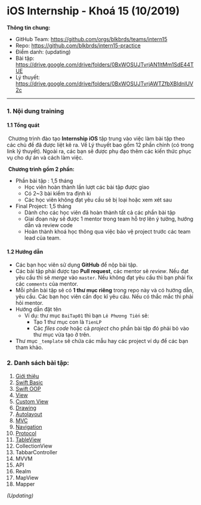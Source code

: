 # iOS Internship - Khoá 15 (10/2019)

**Thông tin chung:**

- GitHub Team: <https://github.com/orgs/blkbrds/teams/intern15>
- Repo: <https://github.com/blkbrds/intern15-practice>
- Điểm danh: (updating)
- Bài tập: <https://drive.google.com/drive/folders/0BxWOSUJTvrjAN1ItMm1SdE44TUE>
- Lý thuyết: <https://drive.google.com/drive/folders/0BxWOSUJTvrjAWTZfbXBIdnlUV2c>

---

### 1. Nội dung training

#### 1.1 Tổng quát

​	Chương trình đào tạo **Internship iOS** tập trung vào việc làm bài tập theo các chủ đề đã được liệt kê ra. Về Lý thuyết bao gồm 12 phần chính (có trong link lý thuyết). Ngoài ra, các bạn sẽ được phụ đạo thêm các kiến thức phục vụ cho dự án và cách làm việc.

​	**Chương trình gồm 2 phần:**

  * Phần bài tập : 1,5 tháng
      * Học viên hoàn thành lần lượt các bài tập được giao
      * Có 2~3 bài kiểm tra định kì
      * Các học viên không đạt yêu cầu sẽ bị loại hoặc xem xét sau
  * Final Project: 1,5 tháng
      * Dành cho các học viên đã hoàn thành tất cả các phần bài tập
      * Giai đoạn này sẽ được 1 mentor trong team hỗ trợ lên ý tưởng, hướng dẫn và review code
      * Hoàn thành khoá học thông qua việc bảo vệ project trước các team lead của team.

#### 1.2 Hướng dẫn

* Các bạn học viên sử dụng **GitHub** để nộp bài tập.
* Các bài tập phải được tạo **Pull request**, các mentor sẽ *review*. Nếu đạt yêu cầu thì sẽ *merge* vào `master`. Nếu không đạt yêu cầu thì bạn phải fix các `comments` của mentor.
* Mỗi phần bài tập sẽ có **1 thư mục riêng** trong repo này và có hướng dẫn, yêu cầu. Các bạn học viên cần đọc kĩ yêu cầu. Nếu có thắc mắc thì phải hỏi mentor.
* Hướng dẫn đặt tên
  * Ví dụ: thư mục `BaiTap01` thì bạn `Lê Phương Tiến` sẽ:
    * Tạo 1 thư mục con là `TienLP`
    * Các *files code* hoặc cả *project* cho phần bài tập đó phải bỏ vào thư mục vừa tạo ở trên.
* Thư mục `_template` sẽ chứa các mẫu hay các project ví dụ để các bạn tham khảo.

### 2. Danh sách bài tập:

1. [Giới thiệu](https://drive.google.com/file/d/1cT9Cl5efB2FzOHUbMqSJSmKfbnofJyiq/view?usp=sharing)
2. [Swift Basic](https://drive.google.com/file/d/1zVWtQtAe9dzTf9ZeyagFkA2mQxWahkpC/view?usp=sharing)
3. [Swift OOP](https://drive.google.com/file/d/1bbUahjDn3aqrXXW6Bx5shJP2lhj04H8d/view?usp=sharing)
4. [View](https://drive.google.com/file/d/1W1OchgKXKDxHjBNInX2kRyXpFx7QeUkQ/view?usp=sharing)
5. [Custom View](https://drive.google.com/file/d/1wjFXfwMcYI228FJ98MuZVmrnFGYfOnOb/view?usp=sharing)
6. [Drawing](https://drive.google.com/file/d/1b-MJXqsYEI5a1s11XHZKyMTdKAgGHqHt/view?usp=sharing)
7. [Autolayout](https://drive.google.com/file/d/1X_EzavLUUqyCXcKRQ55bPXYh9FFvUPCp/view?usp=sharing)
8. [MVC](https://drive.google.com/file/d/1hTdEcjzh4wpXzV22LgkjxS3RQy_jqq4J/view?usp=sharing)
9. [Navigation](https://drive.google.com/file/d/19vi_MTDjRODEvvcsRbZUL1zcrr_7JKiU/view?usp=sharing)
10. [Protocol](https://drive.google.com/file/d/13zWAwvznUp1YPcFvDh6E1HAxmTILE25x/view?usp=sharing)
11. [TableView](https://drive.google.com/file/d/1x__947M8SOUH53nu7t-4wOx5SuXJFfae/view?usp=sharing)
12. CollectionView
13. TabbarController
14. MVVM
15. API
16. Realm
17. MapView
18. Mapper

*(Updating)*

